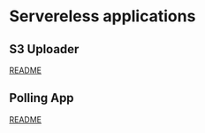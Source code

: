 # Servereless applications

## S3 Uploader
[README](./s3-uploader)

## Polling App
[README](./polling-app)
